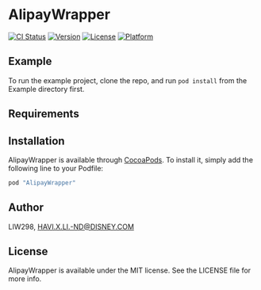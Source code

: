 # AlipayWrapper

[![CI Status](http://img.shields.io/travis/LIW298/AlipayWrapper.svg?style=flat)](https://travis-ci.org/LIW298/AlipayWrapper)
[![Version](https://img.shields.io/cocoapods/v/AlipayWrapper.svg?style=flat)](http://cocoapods.org/pods/AlipayWrapper)
[![License](https://img.shields.io/cocoapods/l/AlipayWrapper.svg?style=flat)](http://cocoapods.org/pods/AlipayWrapper)
[![Platform](https://img.shields.io/cocoapods/p/AlipayWrapper.svg?style=flat)](http://cocoapods.org/pods/AlipayWrapper)

## Example

To run the example project, clone the repo, and run `pod install` from the Example directory first.

## Requirements

## Installation

AlipayWrapper is available through [CocoaPods](http://cocoapods.org). To install
it, simply add the following line to your Podfile:

```ruby
pod "AlipayWrapper"
```

## Author

LIW298, HAVI.X.LI.-ND@DISNEY.COM

## License

AlipayWrapper is available under the MIT license. See the LICENSE file for more info.
